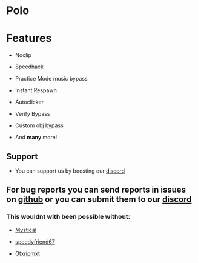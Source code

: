 # Polo

# Features
* Noclip
- Speedhack
* Practice Mode music bypass
- Instant Respawn
* Autoclicker
- Verify Bypass
* Custom obj bypass
- And **many** more!

## Support
- You can support us by boosting our [discord](https://discord.gg/RaS9c7MEzc)

## For bug reports you can send reports in issues on [github](https://github.com/Gtxripmxt/not-a-mod-menu) or you can submit them to our [discord](https://discord.gg/RaS9c7MEzc)


### This wouldnt with been possible without:

- [Mystical](https://github.com/Mystical2090)
* [speedyfriend67](https://github.com/speedyfriend433)
- [Gtxripmxt](https://github.com/Gtxripmxt)
